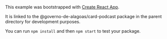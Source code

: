 This example was bootstrapped with [Create React App](https://github.com/facebook/create-react-app).

It is linked to the @governo-de-alagoas/card-podcast package in the parent directory for development purposes.

You can run `npm install` and then `npm start` to test your package.
